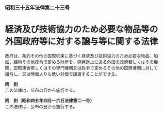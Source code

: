 ### 昭和三十五年法律第二十三号  
# 経済及び技術協力のため必要な物品等の外国政府等に対する譲与等に関する法律  
  
政府は、条約その他の国際約束に基づく経済及び技術協力のため必要な物品、船舶、建物その他政令で定める財産を、開発途上にある外国の政府若しくはその機関、国際連合若しくはその専門機関又は政令で定めるその他の国際機関に対して譲与し、又は時価よりも低い対価で譲渡することができる。  
  
**附　則**  
この法律は、公布の日から施行する。  
  
**附　則（昭和四五年四月一六日法律第二一号）**  
この法律は、公布の日から施行する。  
  
